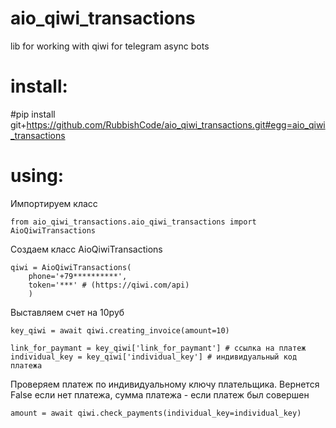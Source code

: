 # aio_qiwi_transactions
lib for working with qiwi for telegram async bots

# install:

#pip install git+https://github.com/RubbishCode/aio_qiwi_transactions.git#egg=aio_qiwi_transactions


# using:


Импортируем класс

    from aio_qiwi_transactions.aio_qiwi_transactions import AioQiwiTransactions


Создаем класс AioQiwiTransactions

    qiwi = AioQiwiTransactions(
        phone='+79**********',
        token='***' # (https://qiwi.com/api)
        )


Выставляем счет на 10руб

    key_qiwi = await qiwi.creating_invoice(amount=10)

    link_for_paymant = key_qiwi['link_for_paymant'] # ссылка на платеж
    individual_key = key_qiwi['individual_key'] # индивидуальный код платежа


Проверяем платеж по индивидуальному ключу плательщика. Вернется False если нет платежа, сумма платежа - если платеж был совершен

    amount = await qiwi.check_payments(individual_key=individual_key)


           







